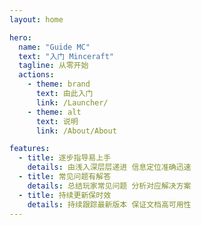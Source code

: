 ```yaml
---
layout: home

hero:
  name: "Guide MC"
  text: "入门 Minceraft"
  tagline: 从零开始
  actions:
    - theme: brand
      text: 由此入门
      link: /Launcher/
    - theme: alt
      text: 说明
      link: /About/About

features:
  - title: 逐步指导易上手
    details: 由浅入深层层递进 信息定位准确迅速
  - title: 常见问题有解答
    details: 总结玩家常见问题 分析对应解决方案
  - title: 持续更新保时效
    details: 持续跟踪最新版本 保证文档高可用性
---
```

